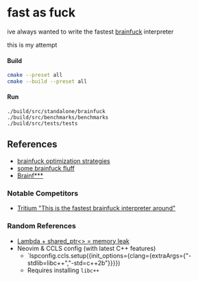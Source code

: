 # fast as fuck

ive always wanted to write the fastest [brainfuck](https://en.wikipedia.org/wiki/Brainfuck) interpreter

this is my attempt

#### Build

```sh
cmake --preset all
cmake --build --preset all
```

#### Run

```
./build/src/standalone/brainfuck
./build/src/benchmarks/benchmarks
./build/src/tests/tests
```

## References

- [brainfuck optimization strategies](http://calmerthanyouare.org/2015/01/07/optimizing-brainfuck.html)
- [some brainfuck fluff](http://braifuck.org/)
- [Brainf***](http://www.iwriteiam.nl/Ha_BF.html)

### Notable Competitors

- [Tritium "This is the fastest brainfuck interpreter around"](https://github.com/rdebath/Brainfuck/tree/master/tritium)

### Random References

- [Lambda + shared_ptr<> = memory leak](https://floating.io/2017/07/lambda-shared_ptr-memory-leak/)
- Neovim & CCLS config (with latest C++ features)
  - `lspconfig.ccls.setup({init_options={clang={extraArgs={"-stdlib=libc++","-std=c++2b"}}}})
  - Requires installing `libc++`
